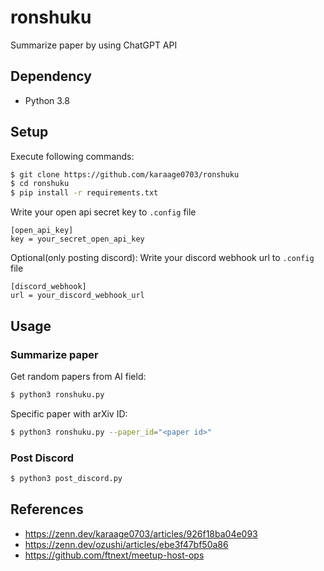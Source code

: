 # ronshuku
Summarize paper by using ChatGPT API

## Dependency
- Python 3.8

## Setup
Execute following commands:
```sh
$ git clone https://github.com/karaage0703/ronshuku
$ cd ronshuku
$ pip install -r requirements.txt
```

Write your open api secret key to `.config` file
```
[open_api_key]
key = your_secret_open_api_key
```

Optional(only posting discord): Write your discord webhook url to `.config` file
```
[discord_webhook]
url = your_discord_webhook_url
```

## Usage
### Summarize paper
Get random papers from AI field:
```sh
$ python3 ronshuku.py
```

Specific paper with arXiv ID:
```sh
$ python3 ronshuku.py --paper_id="<paper id>"
```

### Post Discord

```sh
$ python3 post_discord.py
```


## References
- https://zenn.dev/karaage0703/articles/926f18ba04e093
- https://zenn.dev/ozushi/articles/ebe3f47bf50a86
- https://github.com/ftnext/meetup-host-ops
